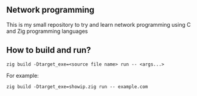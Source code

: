 ## Network programming
This is my small repository to try and learn network programming using C and Zig programming languages

## How to build and run?
```
zig build -Dtarget_exe=<source file name> run -- <args...>
```
For example:  
```
zig build -Dtarget_exe=showip.zig run -- example.com 
```
